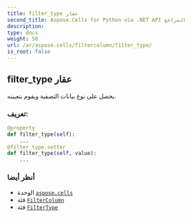 ```yaml
---
title: filter_type عقار
second_title: Aspose.Cells for Python via .NET API المراجع
description:
type: docs
weight: 50
url: /ar/aspose.cells/filtercolumn/filter_type/
is_root: false
---
```

##  filter_type عقار

يحصل على نوع بيانات التصفية ويقوم بتعيينه.
###  تعريف:
```python
@property
def filter_type(self):
    ...
@filter_type.setter
def filter_type(self, value):
    ...
```

###  أنظر أيضا
* الوحدة [`aspose.cells`](../../)
* فئة [`FilterColumn`](/cells/python-net/ar/aspose.cells/filtercolumn)
* فئة [`FilterType`](/cells/python-net/ar/aspose.cells/filtertype)
